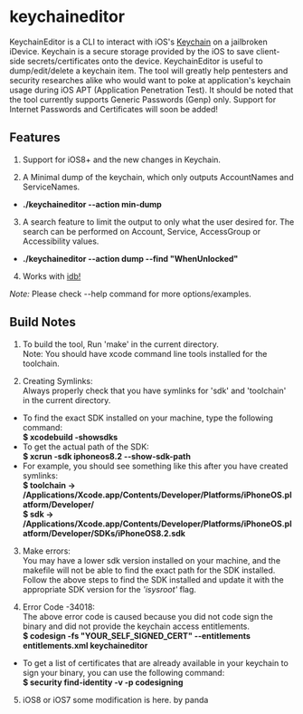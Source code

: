# keychaineditor
KeychainEditor is a CLI to interact with iOS's [Keychain](https://developer.apple.com/library/ios/documentation/Security/Conceptual/keychainServConcepts/01introduction/introduction.html) on a jailbroken iDevice. Keychain is a secure storage provided by the iOS to save client-side secrets/certificates onto the device. KeychainEditor is useful to dump/edit/delete a keychain item. The tool will greatly help pentesters and security researches alike who would want to poke at application's keychain usage during iOS APT (Application Penetration Test). It should be noted that the tool currently supports Generic Passwords (Genp) only. Support for Internet Passwords and Certificates will soon be added!

## Features
1. Support for iOS8+ and the new changes in Keychain.

2. A Minimal dump of the keychain, which only outputs AccountNames and ServiceNames.
  * **./keychaineditor --action min-dump**

3. A search feature to limit the output to only what the user desired for. The search can be performed on Account, Service, AccessGroup or Accessibility values.
  * **./keychaineditor --action dump --find "WhenUnlocked"**

4. Works with [idb!](http://www.idbtool.com/blog/2015/04/20/new-keychain-editor/)

*Note:* Please check --help command for more options/examples.

## Build Notes

1. To build the tool, Run 'make' in the current directory.<br/>
Note: You should have xcode command line tools installed for the toolchain.

2. Creating Symlinks:<br/> 
Always properly check that you have symlinks for 'sdk' and 'toolchain' in the current directory.
 * To find the exact SDK installed on your machine, type the following command:<br/>
   **$ xcodebuild -showsdks**<br/>
 * To get the actual path of the SDK:<br/>
   **$ xcrun -sdk iphoneos8.2 --show-sdk-path**
 * For example, you should see something like this after you have created symlinks:<br/>
   **$ toolchain -> /Applications/Xcode.app/Contents/Developer/Platforms/iPhoneOS.platform/Developer/**<br/>
   **$ sdk -> /Applications/Xcode.app/Contents/Developer/Platforms/iPhoneOS.platform/Developer/SDKs/iPhoneOS8.2.sdk**

3. Make errors:<br/>
You may have a lower sdk version installed on your machine, and the makefile will not be able to 
find the exact path for the SDK installed. Follow the above steps to find the SDK installed 
and update it with the appropriate SDK version for the *'isysroot'* flag.

4. Error Code -34018:<br/>
The above error code is caused because you did not code sign the binary and did not provide 
the keychain access entitlements.<br/>
**$ codesign -fs "YOUR_SELF_SIGNED_CERT" --entitlements entitlements.xml keychaineditor**
 * To get a list of certificates that are already available in your keychain to sign your binary, you can use the following command:<br/>
   **$ security find-identity -v -p codesigning**
5. iOS8 or iOS7 some modification is here. by panda<br/>